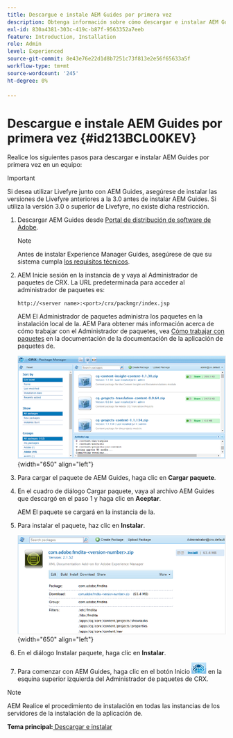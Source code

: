 ```yaml
---
title: Descargue e instale AEM Guides por primera vez
description: Obtenga información sobre cómo descargar e instalar AEM Guides por primera vez
exl-id: 830a4381-303c-419c-b87f-9563352a7eeb
feature: Introduction, Installation
role: Admin
level: Experienced
source-git-commit: 8e43e76e22d1d8b7251c73f813e2e56f65633a5f
workflow-type: tm+mt
source-wordcount: '245'
ht-degree: 0%

---
```


# Descargue e instale AEM Guides por primera vez {#id213BCL00KEV}

Realice los siguientes pasos para descargar e instalar AEM Guides por primera vez en un equipo:

>[!IMPORTANT]
>
> Si desea utilizar Livefyre junto con AEM Guides, asegúrese de instalar las versiones de Livefyre anteriores a la 3.0 antes de instalar AEM Guides. Si utiliza la versión 3.0 o superior de Livefyre, no existe dicha restricción.

1. Descargar AEM Guides desde [Portal de distribución de software de Adobe](https://experience.adobe.com/#/downloads/content/software-distribution/es/aem.html).
   >[!NOTE]
   >
   >Antes de instalar Experience Manager Guides, asegúrese de que su sistema cumpla [los requisitos técnicos](../install-guide/download-install-technical-requirements.md).
1. AEM Inicie sesión en la instancia de y vaya al Administrador de paquetes de CRX. La URL predeterminada para acceder al administrador de paquetes es:

   ```http
   http://<server name>:<port>/crx/packmgr/index.jsp
   ```

   AEM El Administrador de paquetes administra los paquetes en la instalación local de la. AEM Para obtener más información acerca de cómo trabajar con el Administrador de paquetes, vea [Cómo trabajar con paquetes](https://helpx.adobe.com/experience-manager/6-5/sites/administering/using/package-manager.html) en la documentación de la documentación de la aplicación de paquetes de.

   ![](assets/package-manager.png){width="650" align="left"}

1. Para cargar el paquete de AEM Guides, haga clic en **Cargar paquete**.

1. En el cuadro de diálogo Cargar paquete, vaya al archivo AEM Guides que descargó en el paso 1 y haga clic en **Aceptar**.

   AEM El paquete se cargará en la instancia de la.

1. Para instalar el paquete, haz clic en **Instalar**.

   ![](assets/install-package.png){width="650" align="left"}

1. En el diálogo Instalar paquete, haga clic en **Instalar**.

1. Para comenzar con AEM Guides, haga clic en el botón Inicio ![](assets/home-button.png) en la esquina superior izquierda del Administrador de paquetes de CRX.


>[!NOTE]
>
> AEM Realice el procedimiento de instalación en todas las instancias de los servidores de la instalación de la aplicación de.

**Tema principal:**[ Descargar e instalar](download-install.md)
